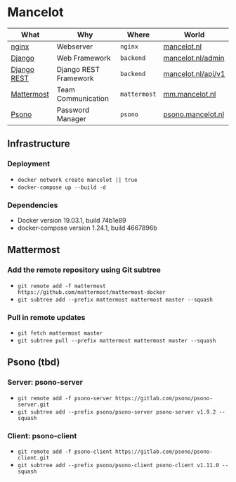 # Mancelot

| What            |  Why               | Where            | World                                               |
|-----------------|--------------------|------------------|-----------------------------------------------------|
| [nginx](https://nginx.org/en/docs/)           | Webserver          |  `nginx`         | [mancelot.nl](https://www.mancelot.nl/)             |
| [Django](https://docs.djangoproject.com/en/2.2/)          | Web Framework      |  `backend`       | [mancelot.nl/admin](https://www.mancelot.nl/admin/) |
| [Django REST](https://www.django-rest-framework.org)          | Django REST Framework      |  `backend`       | [mancelot.nl/api/v1](https://www.mancelot.nl/api/v1) |
| [Mattermost](https://docs.mattermost.com)      | Team Communication |  `mattermost`    | [mm.mancelot.nl](https://mm.mancelot.nl/)           |
| [Psono](https://doc.psono.com)           | Password Manager   |  `psono`         | [psono.mancelot.nl](https://psono.mancelot.nl/)     |


## Infrastructure
### Deployment
- `docker network create mancelot || true`
- `docker-compose up --build -d`

### Dependencies
- Docker version 19.03.1, build 74b1e89
- docker-compose version 1.24.1, build 4667896b


## Mattermost
### Add the remote repository using Git subtree
- `git remote add -f mattermost https://github.com/mattermost/mattermost-docker`
- `git subtree add --prefix mattermost mattermost master --squash`
### Pull in remote updates
- `git fetch mattermost master`
- `git subtree pull --prefix mattermost mattermost master --squash`


## Psono (tbd)
### Server: psono-server
- `git remote add -f psono-server https://gitlab.com/psono/psono-server.git`
- `git subtree add --prefix psono/psono-server psono-server v1.9.2 --squash`

### Client: psono-client
- `git remote add -f psono-client https://gitlab.com/psono/psono-client.git`
- `git subtree add --prefix psono/psono-client psono-client v1.11.0 --squash`
